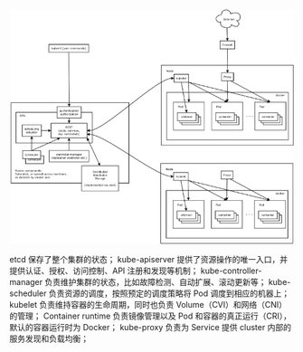 ![Alt text](image/image5.png)

etcd 保存了整个集群的状态；
kube-apiserver 提供了资源操作的唯一入口，并提供认证、授权、访问控制、API 注册和发现等机制；
kube-controller-manager 负责维护集群的状态，比如故障检测、自动扩展、滚动更新等；
kube-scheduler 负责资源的调度，按照预定的调度策略将 Pod 调度到相应的机器上；
kubelet 负责维持容器的生命周期，同时也负责 Volume（CVI）和网络（CNI）的管理；
Container runtime 负责镜像管理以及 Pod 和容器的真正运行（CRI），默认的容器运行时为 Docker；
kube-proxy 负责为 Service 提供 cluster 内部的服务发现和负载均衡；

